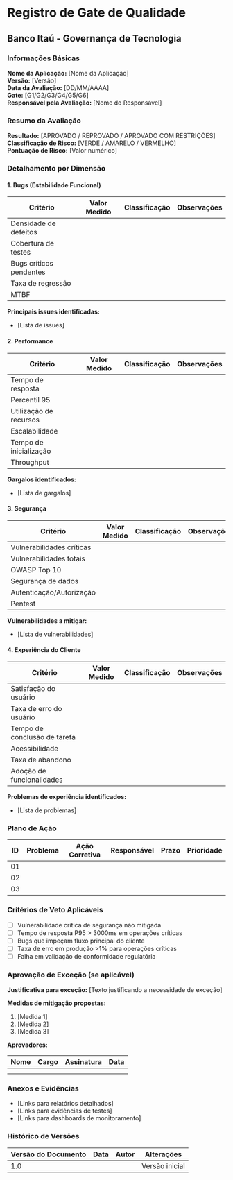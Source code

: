 # Registro de Gate de Qualidade
## Banco Itaú - Governança de Tecnologia

### Informações Básicas

**Nome da Aplicação:** [Nome da Aplicação]  
**Versão:** [Versão]  
**Data da Avaliação:** [DD/MM/AAAA]  
**Gate:** [G1/G2/G3/G4/G5/G6]  
**Responsável pela Avaliação:** [Nome do Responsável]  

### Resumo da Avaliação

**Resultado:** [APROVADO / REPROVADO / APROVADO COM RESTRIÇÕES]  
**Classificação de Risco:** [VERDE / AMARELO / VERMELHO]  
**Pontuação de Risco:** [Valor numérico]  

### Detalhamento por Dimensão

#### 1. Bugs (Estabilidade Funcional)

| Critério | Valor Medido | Classificação | Observações |
|----------|--------------|---------------|-------------|
| Densidade de defeitos | | | |
| Cobertura de testes | | | |
| Bugs críticos pendentes | | | |
| Taxa de regressão | | | |
| MTBF | | | |

**Principais issues identificadas:**
- [Lista de issues]

#### 2. Performance

| Critério | Valor Medido | Classificação | Observações |
|----------|--------------|---------------|-------------|
| Tempo de resposta | | | |
| Percentil 95 | | | |
| Utilização de recursos | | | |
| Escalabilidade | | | |
| Tempo de inicialização | | | |
| Throughput | | | |

**Gargalos identificados:**
- [Lista de gargalos]

#### 3. Segurança

| Critério | Valor Medido | Classificação | Observações |
|----------|--------------|---------------|-------------|
| Vulnerabilidades críticas | | | |
| Vulnerabilidades totais | | | |
| OWASP Top 10 | | | |
| Segurança de dados | | | |
| Autenticação/Autorização | | | |
| Pentest | | | |

**Vulnerabilidades a mitigar:**
- [Lista de vulnerabilidades]

#### 4. Experiência do Cliente

| Critério | Valor Medido | Classificação | Observações |
|----------|--------------|---------------|-------------|
| Satisfação do usuário | | | |
| Taxa de erro do usuário | | | |
| Tempo de conclusão de tarefa | | | |
| Acessibilidade | | | |
| Taxa de abandono | | | |
| Adoção de funcionalidades | | | |

**Problemas de experiência identificados:**
- [Lista de problemas]

### Plano de Ação

| ID | Problema | Ação Corretiva | Responsável | Prazo | Prioridade |
|----|----------|----------------|-------------|-------|------------|
| 01 | | | | | |
| 02 | | | | | |
| 03 | | | | | |

### Critérios de Veto Aplicáveis

- [ ] Vulnerabilidade crítica de segurança não mitigada
- [ ] Tempo de resposta P95 > 3000ms em operações críticas
- [ ] Bugs que impeçam fluxo principal do cliente
- [ ] Taxa de erro em produção >1% para operações críticas
- [ ] Falha em validação de conformidade regulatória

### Aprovação de Exceção (se aplicável)

**Justificativa para exceção:**
[Texto justificando a necessidade de exceção]

**Medidas de mitigação propostas:**
1. [Medida 1]
2. [Medida 2]
3. [Medida 3]

**Aprovadores:**

| Nome | Cargo | Assinatura | Data |
|------|-------|------------|------|
| | | | |
| | | | |

### Anexos e Evidências

- [Links para relatórios detalhados]
- [Links para evidências de testes]
- [Links para dashboards de monitoramento]

### Histórico de Versões

| Versão do Documento | Data | Autor | Alterações |
|---------------------|------|-------|------------|
| 1.0 | | | Versão inicial |